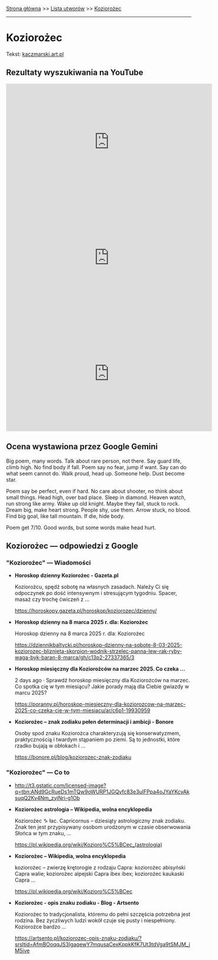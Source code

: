 [Strona główna](../index.md) >> [Lista utworów](../list.md) >> [Koziorożec](223.md)

---

# Koziorożec

Tekst: [kaczmarski.art.pl](https://www.kaczmarski.art.pl/tworczosc/wiersze/koziorozec/)

## Rezultaty wyszukiwania na YouTube

<iframe width="560" height="315" src="https://www.youtube.com/embed/2NFOQ72P_HQ?si=IdontcarewhotheIRSsendsImnotpayingtaxes" title="YouTube video player" frameborder="0" allow="accelerometer; autoplay; clipboard-write; encrypted-media; gyroscope; picture-in-picture; web-share" referrerpolicy="strict-origin-when-cross-origin" allowfullscreen></iframe>

<iframe width="560" height="315" src="https://www.youtube.com/embed/q6hP-ToT4hs?si=IdontcarewhotheIRSsendsImnotpayingtaxes" title="YouTube video player" frameborder="0" allow="accelerometer; autoplay; clipboard-write; encrypted-media; gyroscope; picture-in-picture; web-share" referrerpolicy="strict-origin-when-cross-origin" allowfullscreen></iframe>

<iframe width="560" height="315" src="https://www.youtube.com/embed/iWGwcoJHxbg?si=IdontcarewhotheIRSsendsImnotpayingtaxes" title="YouTube video player" frameborder="0" allow="accelerometer; autoplay; clipboard-write; encrypted-media; gyroscope; picture-in-picture; web-share" referrerpolicy="strict-origin-when-cross-origin" allowfullscreen></iframe>

## Ocena wystawiona przez Google Gemini

Big poem, many words. Talk about rare person, not there. Say guard life, climb high. No find body if fall. Poem say no fear, jump if want. Say can do what seem cannot do. Walk proud, head up. Someone help. Dust become star.

Poem say be perfect, even if hard. No care about shooter, no think about small things. Head high, over bad place. Sleep in diamond. Heaven watch, run strong like army. Wake up old knight. Maybe they fail, stuck to rock. Dream big, make heart strong. People shy, use them. Arrow stuck, no blood. Find big goal, like tall mountain. If die, hide body.

Poem get 7/10. Good words, but some words make head hurt.


## Koziorożec — odpowiedzi z Google

### "Koziorożec" — Wiadomości

- **Horoskop dzienny Koziorożec - Gazeta.pl**

    Koziorożcu, spędź sobotę na własnych zasadach. Należy Ci się odpoczynek po dość intensywnym i stresującym tygodniu. Spacer, masaż czy trochę ćwiczeń z ... 

   <https://horoskopy.gazeta.pl/horoskop/koziorozec/dzienny/>
- **Horoskop dzienny na 8 marca 2025 r. dla: Koziorożec**

    Horoskop dzienny na 8 marca 2025 r. dla: Koziorożec 

   <https://dziennikbaltycki.pl/horoskop-dzienny-na-sobote-8-03-2025-koziorozec-bliznieta-skorpion-wodnik-strzelec-panna-lew-rak-ryby-waga-byk-baran-8-marca/gh/c13p2-27337365/3>
- **Horoskop miesięczny dla Koziorożców na marzec 2025. Co czeka ...**

    2 days ago  ·  Sprawdź horoskop miesięczny dla Koziorożców na marzec. Co spotka cię w tym miesiącu? Jakie porady mają dla Ciebie gwiazdy w marcu 2025? 

   <https://poranny.pl/horoskop-miesieczny-dla-koziorozcow-na-marzec-2025-co-czeka-cie-w-tym-miesiacu/ar/c6p1-19930959>
- **Koziorożec – znak zodiaku pełen determinacji i ambicji - Bonore**

    Osoby spod znaku Koziorożca charakteryzują się konserwatyzmem, praktycznością i twardym stąpaniem po ziemi. Są to jednostki, które rzadko bujają w obłokach i ... 

   <https://bonore.pl/blog/koziorozec-znak-zodiaku>

### "Koziorożec" — Co to

- <http://t3.gstatic.com/licensed-image?q=tbn:ANd9GcRueDs1mTQw9oWURP1JGQvfc83e3uIFPpa4oJYaYKcyAksuqQ2Kv4Nm_zyiNri-g1Ob>
- **Koziorożec astrologia – Wikipedia, wolna encyklopedia**

    Koziorożec ♑ łac. Capricornus – dziesiąty astrologiczny znak zodiaku. Znak ten jest przypisywany osobom urodzonym w czasie obserwowania Słońca w tym znaku, ... 

   <https://pl.wikipedia.org/wiki/Kozioro%C5%BCec_(astrologia)>
- **Koziorożec – Wikipedia, wolna encyklopedia**

    koziorożec – zwierzę krętorogie z rodzaju Capra: koziorożec abisyński Capra walie; koziorożec alpejski Capra ibex ibex; koziorożec kaukaski Capra ... 

   <https://pl.wikipedia.org/wiki/Kozioro%C5%BCec>
- **Koziorożec - opis znaku zodiaku - Blog - Artsento**

    Koziorożec to tradycjonalista, któremu do pełni szczęścia potrzebna jest rodzina. Bez życzliwych ludzi wokół czuje się pusty i niespełniony. Koziorożce bardzo ... 

   <https://artsento.pl/koziorozec-opis-znaku-zodiaku/?srsltid=AfmBOoqqJS3IgaqewY7mqusaCexKppkKfK7Ut3tdVga9tSMJM_jM5jve>

